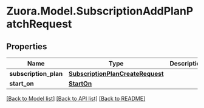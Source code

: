 
# Zuora.Model.SubscriptionAddPlanPatchRequest

## Properties

Name | Type | Description | Notes
------------ | ------------- | ------------- | -------------
**subscription_plan** | [**SubscriptionPlanCreateRequest**](SubscriptionPlanCreateRequest.md) |  | 
**start_on** | [**StartOn**](StartOn.md) |  | [optional] 

[[Back to Model list]](../README.md#documentation-for-models)
[[Back to API list]](../README.md#documentation-for-api-endpoints)
[[Back to README]](../README.md)

